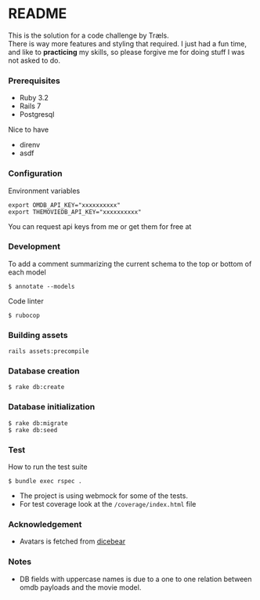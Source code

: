 # README


This is the solution for a code challenge by Træls.<br/> 
There is way more features and styling that required.
I just had a fun time, and like to **practicing** my skills, so please forgive me for doing stuff I was not asked to do.

### Prerequisites
- Ruby 3.2
- Rails 7
- Postgresql

Nice to have
- direnv
- asdf

### Configuration
Environment variables
```
export OMDB_API_KEY="xxxxxxxxxx"
export THEMOVIEDB_API_KEY="xxxxxxxxxx"
```
You can request api keys from me or get them for free at 

### Development<br/>
To add a comment summarizing the current schema to the top or bottom of each model
```
$ annotate --models
```
Code linter
```
$ rubocop
```

### Building assets
```
rails assets:precompile
```

### Database creation
```
$ rake db:create
```

### Database initialization
```
$ rake db:migrate
$ rake db:seed
```
### Test

How to run the test suite
```
$ bundle exec rspec .
```
- The project is using webmock for some of the tests.
- For test coverage look at the `/coverage/index.html` file


### Acknowledgement
- Avatars is fetched from [dicebear](https://www.dicebear.com/styles/adventurer/)

### Notes
- DB fields with uppercase names is due to a one to one relation between omdb payloads and the movie model.